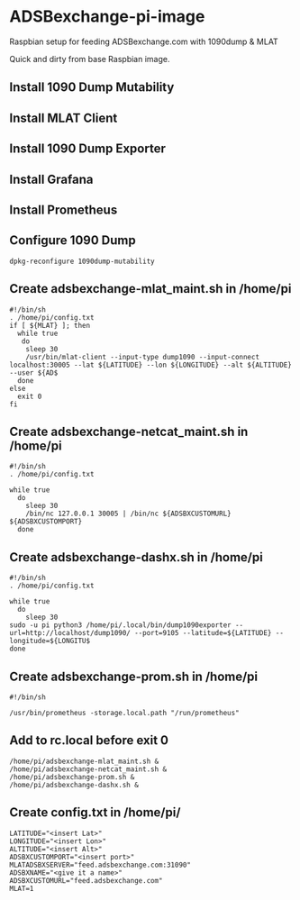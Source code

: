 # ADSBexchange-pi-image

Raspbian setup for feeding ADSBexchange.com with 1090dump &amp; MLAT

Quick and dirty from base Raspbian image.

## Install 1090 Dump Mutability
## Install MLAT Client
## Install 1090 Dump Exporter
## Install Grafana
## Install Prometheus

## Configure 1090 Dump
```
dpkg-reconfigure 1090dump-mutability
```
## Create adsbexchange-mlat_maint.sh in /home/pi 
```
#!/bin/sh
. /home/pi/config.txt
if [ ${MLAT} ]; then
  while true
   do
    sleep 30
    /usr/bin/mlat-client --input-type dump1090 --input-connect localhost:30005 --lat ${LATITUDE} --lon ${LONGITUDE} --alt ${ALTITUDE} --user ${AD$
  done
else
  exit 0
fi
```
## Create adsbexchange-netcat_maint.sh in /home/pi
```
#!/bin/sh
. /home/pi/config.txt

while true
  do
    sleep 30
    /bin/nc 127.0.0.1 30005 | /bin/nc ${ADSBXCUSTOMURL} ${ADSBXCUSTOMPORT}
  done
```
## Create adsbexchange-dashx.sh in /home/pi
```
#!/bin/sh
. /home/pi/config.txt

while true
  do
    sleep 30
sudo -u pi python3 /home/pi/.local/bin/dump1090exporter --url=http://localhost/dump1090/ --port=9105 --latitude=${LATITUDE} --longitude=${LONGITU$
done
```

## Create adsbexchange-prom.sh in /home/pi
```
#!/bin/sh

/usr/bin/prometheus -storage.local.path "/run/prometheus"
```
## Add to rc.local before exit 0
```
/home/pi/adsbexchange-mlat_maint.sh &
/home/pi/adsbexchange-netcat_maint.sh &
/home/pi/adsbexchange-prom.sh &
/home/pi/adsbexchange-dashx.sh &
```
## Create config.txt in /home/pi/
```
LATITUDE="<insert Lat>"
LONGITUDE="<insert Lon>"
ALTITUDE="<insert Alt>"
ADSBXCUSTOMPORT="<insert port>"
MLATADSBXSERVER="feed.adsbexchange.com:31090"
ADSBXNAME="<give it a name>"
ADSBXCUSTOMURL="feed.adsbexchange.com"
MLAT=1
```



